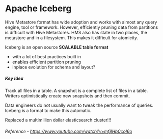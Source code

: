 # Apache Iceberg
Hive Metastore format has wide adoption and works with almost any query engine, tool or framework.
However, efficiently pruning data from partitions is difficult with Hive Metastores.
HMS also has state in two places, the metastore and in a filesystem.
This makes it difficult for atomicity.

Iceberg is an open source <b>SCALABLE table format</b>
* with a lot of best practices built in
* enables efficient partition pruning
* inplace evolution for schema and layout?

##### Key Idea
Track all files in a table.
A snapshot is a complete list of files in a table.
Writers optimistically create new snapshots and then commit.


Data engineers do not usually want to tweak the performance of queries.
Iceberg is a format to make this automatic.

Replaced a multimillion dollar elasticsearch cluster!!!



###### Reference - https://www.youtube.com/watch?v=mf8Hb0coI6o
